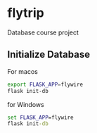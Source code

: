 # flytrip
Database course project

## Initialize Database
For macos
```bash
export FLASK_APP=flywire
flask init-db
```
for Windows
```bat
set FLASK_APP=flywire
flask init-db
```
